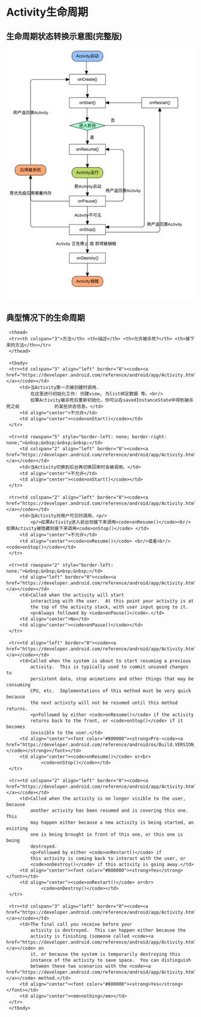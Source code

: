 # Activity生命周期

## 生命周期状态转换示意图(完整版)

![](./elements/activity_lifecycle.png)

## 典型情况下的生命周期

<table width="85%" align="center" rules="rows">
     <colgroup align="left" span="3" />
     <colgroup align="left" />
     <colgroup align="center" />
     <colgroup align="center" />

     <thead>
     <tr><th colspan="3">方法</th> <th>描述</th> <th>允许被杀死?</th> <th>接下来的方法</th></tr>
     </thead>

     <tbody>
     <tr><td colspan="3" align="left" border="0"><code><a href="https://developer.android.com/reference/android/app/Activity.html#onCreate(android.os.Bundle)">onCreate()</a></code></td>
         <td>当Activity第一次被创建时调用.
             在这里进行初始化工作: 创建view, 为list绑定数据 等。<br/>
             如果Activity被杀死后重新初始化，你可以在savedInstanceState中得到被杀死之前				的某些状态信息。</td>
         <td align="center">不允许</td>
         <td align="center"><code>onStart()</code></td>
     </tr>

     <tr><td rowspan="5" style="border-left: none; border-right: none;">&nbsp;&nbsp;&nbsp;&nbsp;</td>
         <td colspan="2" align="left" border="0"><code><a href="https://developer.android.com/reference/android/app/Activity.html#onRestart()">onRestart()</a></code></td>
         <td>当Activity切换到后台再切换回来时会被调用。</td>
         <td align="center">不允许</td>
         <td align="center"><code>onStart()</code></td>
     </tr>

     <tr><td colspan="2" align="left" border="0"><code><a href="https://developer.android.com/reference/android/app/Activity.html#onStart()">onStart()</a></code></td>
         <td>当Activity对用户可见时调用。<p/>
             <p/>如果Activity进入前台则接下来调用<code>onResume()</code><br/>如果Activity被隐藏则接下来调用<code>onStop()</code> </td>
         <td align="center">不允许</td>
         <td align="center"><code>onResume()</code> <br/>或者<br/> <code>onStop()</code></td>
     </tr>

     <tr><td rowspan="2" style="border-left: none;">&nbsp;&nbsp;&nbsp;&nbsp;</td>
         <td align="left" border="0"><code><a href="https://developer.android.com/reference/android/app/Activity.html#onResume()">onResume()</a></code></td>
         <td>Called when the activity will start
             interacting with the user.  At this point your activity is at
             the top of the activity stack, with user input going to it.
             <p>Always followed by <code>onPause()</code>.</td>
         <td align="center">No</td>
         <td align="center"><code>onPause()</code></td>
     </tr>

     <tr><td align="left" border="0"><code><a href="https://developer.android.com/reference/android/app/Activity.html#onPause()">onPause()</a></code></td>
         <td>Called when the system is about to start resuming a previous
             activity.  This is typically used to commit unsaved changes to
             persistent data, stop animations and other things that may be consuming
             CPU, etc.  Implementations of this method must be very quick because
             the next activity will not be resumed until this method returns.
             <p>Followed by either <code>onResume()</code> if the activity
             returns back to the front, or <code>onStop()</code> if it becomes
             invisible to the user.</td>
         <td align="center"><font color="#800000"><strong>Pre-<code><a href="https://developer.android.com/reference/android/os/Build.VERSION_CODES.html#HONEYCOMB">HONEYCOMB</a></code></strong></font></td>
         <td align="center"><code>onResume()</code> or<br>
                 <code>onStop()</code></td>
     </tr>

     <tr><td colspan="2" align="left" border="0"><code><a href="https://developer.android.com/reference/android/app/Activity.html#onStop()">onStop()</a></code></td>
         <td>Called when the activity is no longer visible to the user, because
             another activity has been resumed and is covering this one.  This
             may happen either because a new activity is being started, an existing
             one is being brought in front of this one, or this one is being
             destroyed.
             <p>Followed by either <code>onRestart()</code> if
             this activity is coming back to interact with the user, or
             <code>onDestroy()</code> if this activity is going away.</td>
         <td align="center"><font color="#800000"><strong>Yes</strong></font></td>
         <td align="center"><code>onRestart()</code> or<br>
                 <code>onDestroy()</code></td>
     </tr>

     <tr><td colspan="3" align="left" border="0"><code><a href="https://developer.android.com/reference/android/app/Activity.html#onDestroy()">onDestroy()</a></code></td>
         <td>The final call you receive before your
             activity is destroyed.  This can happen either because the
             activity is finishing (someone called <code><a href="https://developer.android.com/reference/android/app/Activity.html#finish()">finish()</a></code> on
             it, or because the system is temporarily destroying this
             instance of the activity to save space.  You can distinguish
             between these two scenarios with the <code><a href="https://developer.android.com/reference/android/app/Activity.html#isFinishing()">isFinishing()</a></code> method.</td>
         <td align="center"><font color="#800000"><strong>Yes</strong></font></td>
         <td align="center"><em>nothing</em></td>
     </tr>
     </tbody>
</table>
